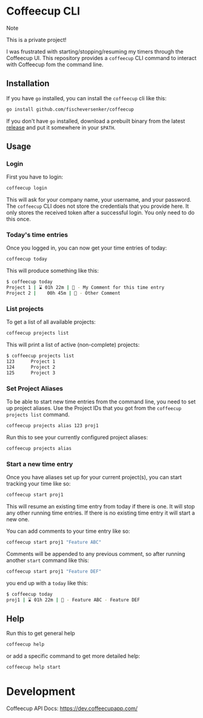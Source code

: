 # Coffeecup CLI

> [!NOTE]
> This is a private project!

I was frustrated with starting/stopping/resuming my timers through the Coffeecup UI. This repository provides a `coffeecup` CLI command to interact with Coffeecup fom the command line.

## Installation

If you have `go` installed, you can install the `coffeecup` cli like this:

```sh
go install github.com/fischeversenker/coffeecup
```

If you don't have `go` installed, download a prebuilt binary from the latest [release](https://github.com/fischeversenker/coffeecup/releases) and put it somewhere in your `$PATH`.

## Usage

### Login

First you have to login:

```sh
coffeecup login
```

This will ask for your company name, your username, and your password. The `coffeecup` CLI does not store the credentials that you provide here. It only stores the received token after a successful login. You only need to do this once.

### Today's time entries

Once you logged in, you can now get your time entries of today:

```sh
coffeecup today
```

This will produce something like this:

```sh
$ coffeecup today
Project 1 | ⌛ 01h 22m | 📝 - My Comment for this time entry
Project 2 |    00h 45m | 📝 - Other Comment
```

### List projects

To get a list of all available projects:

```sh
coffeecup projects list
```

This will print a list of active (non-complete) projects:

```sh
$ coffeecup projects list
123      Project 1
124      Project 2
125      Project 3
```

### Set Project Aliases

To be able to start new time entries from the command line, you need to set up project aliases. Use the Project IDs that you got from the `coffeecup projects list` command.

```sh
coffeecup projects alias 123 proj1
```

Run this to see your currently configured project aliases:

```sh
coffeecup projects alias
```

### Start a new time entry

Once you have aliases set up for your current project(s), you can start tracking your time like so:

```sh
coffeecup start proj1
```

This will resume an existing time entry from today if there is one. It will stop any other running time entries. If there is no existing time entry it will start a new one.

You can add comments to your time entry like so:

```sh
coffeecup start proj1 "Feature ABC"
```

Comments will be appended to any previous comment, so after running another `start` command like this:

```sh
coffeecup start proj1 "Feature DEF"
```

you end up with a `today` like this:

```sh
$ coffeecup today
proj1 | ⌛ 01h 22m | 📝 - Feature ABC - Feature DEF
```

## Help

Run this to get general help

```sh
coffeecup help
```

or add a specific command to get more detailed help:

```sh
coffeecup help start
```

# Development

Coffeecup API Docs:
https://dev.coffeecupapp.com/
